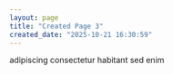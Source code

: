 ```yaml
---
layout: page
title: "Created Page 3"
created_date: "2025-10-21 16:30:59"
---
```


adipiscing consectetur habitant sed enim 
